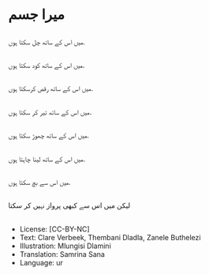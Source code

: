 # میرا جسم

##
میں اس کے ساتھ چل سکتا ہوں.

##
میں اس کے ساتھ کود سکتا ہوں.

##
میں اس کے ساتھ رقص کرسکتا ہوں.

##
میں اس کے ساتھ تیر کر سکتا ہوں.

##
میں اس کے ساتھ چھوڑ سکتا ہوں.

##
میں اس کے ساتھ لینا چاہتا ہوں.

##
میں اس سے بچ سکتا ہوں.

##
لیکن میں اس سے کبھی پرواز نہیں کر سکتا

##
* License: [CC-BY-NC]
* Text: Clare Verbeek, Thembani Dladla, Zanele Buthelezi
* Illustration: Mlungisi Dlamini
* Translation: Samrina Sana
* Language: ur
